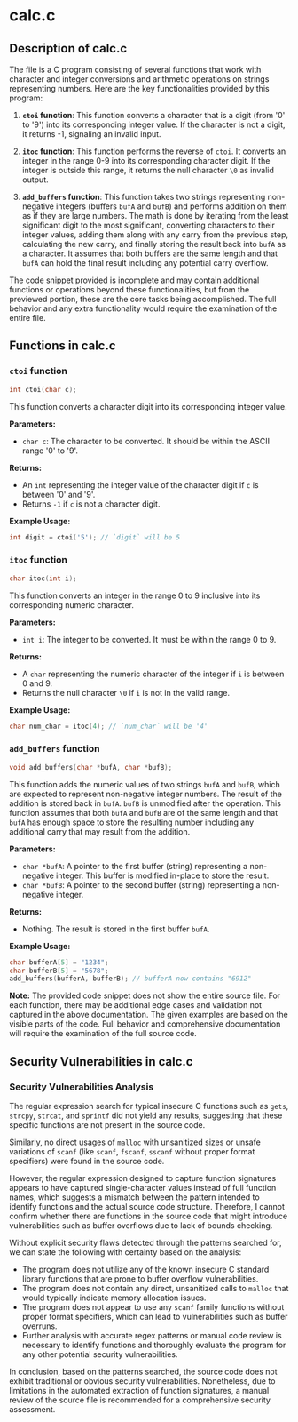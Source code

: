 
# calc.c

## Description of calc.c


The file is a C program consisting of several functions that work with character and integer conversions and arithmetic operations on strings representing numbers. Here are the key functionalities provided by this program:

1. **`ctoi` function**: This function converts a character that is a digit (from '0' to '9') into its corresponding integer value. If the character is not a digit, it returns -1, signaling an invalid input.

2. **`itoc` function**: This function performs the reverse of `ctoi`. It converts an integer in the range 0-9 into its corresponding character digit. If the integer is outside this range, it returns the null character `\0` as invalid output.

3. **`add_buffers` function**: This function takes two strings representing non-negative integers (buffers `bufA` and `bufB`) and performs addition on them as if they are large numbers. The math is done by iterating from the least significant digit to the most significant, converting characters to their integer values, adding them along with any carry from the previous step, calculating the new carry, and finally storing the result back into `bufA` as a character. It assumes that both buffers are the same length and that `bufA` can hold the final result including any potential carry overflow.

The code snippet provided is incomplete and may contain additional functions or operations beyond these functionalities, but from the previewed portion, these are the core tasks being accomplished. The full behavior and any extra functionality would require the examination of the entire file.

## Functions in calc.c


### `ctoi` function

```c
int ctoi(char c);
```

This function converts a character digit into its corresponding integer value. 

**Parameters:**
- `char c`: The character to be converted. It should be within the ASCII range '0' to '9'.

**Returns:**
- An `int` representing the integer value of the character digit if `c` is between '0' and '9'. 
- Returns `-1` if `c` is not a character digit.

**Example Usage:**
```c
int digit = ctoi('5'); // `digit` will be 5
```

### `itoc` function

```c
char itoc(int i);
```

This function converts an integer in the range 0 to 9 inclusive into its corresponding numeric character.

**Parameters:**
- `int i`: The integer to be converted. It must be within the range 0 to 9.

**Returns:**
- A `char` representing the numeric character of the integer if `i` is between 0 and 9.
- Returns the null character `\0` if `i` is not in the valid range.

**Example Usage:**
```c
char num_char = itoc(4); // `num_char` will be '4'
```

### `add_buffers` function

```c
void add_buffers(char *bufA, char *bufB);
```

This function adds the numeric values of two strings `bufA` and `bufB`, which are expected to represent non-negative integer numbers. The result of the addition is stored back in `bufA`. `bufB` is unmodified after the operation. This function assumes that both `bufA` and `bufB` are of the same length and that `bufA` has enough space to store the resulting number including any additional carry that may result from the addition.

**Parameters:**
- `char *bufA`: A pointer to the first buffer (string) representing a non-negative integer. This buffer is modified in-place to store the result.
- `char *bufB`: A pointer to the second buffer (string) representing a non-negative integer.

**Returns:**
- Nothing. The result is stored in the first buffer `bufA`.

**Example Usage:**
```c
char bufferA[5] = "1234";
char bufferB[5] = "5678";
add_buffers(bufferA, bufferB); // bufferA now contains "6912"
```

**Note:**
The provided code snippet does not show the entire source file. For each function, there may be additional edge cases and validation not captured in the above documentation. The given examples are based on the visible parts of the code. Full behavior and comprehensive documentation will require the examination of the full source code.

## Security Vulnerabilities in calc.c


### Security Vulnerabilities Analysis

The regular expression search for typical insecure C functions such as `gets`, `strcpy`, `strcat`, and `sprintf` did not yield any results, suggesting that these specific functions are not present in the source code.

Similarly, no direct usages of `malloc` with unsanitized sizes or unsafe variations of `scanf` (like `scanf`, `fscanf`, `sscanf` without proper format specifiers) were found in the source code.

However, the regular expression designed to capture function signatures appears to have captured single-character values instead of full function names, which suggests a mismatch between the pattern intended to identify functions and the actual source code structure. Therefore, I cannot confirm whether there are functions in the source code that might introduce vulnerabilities such as buffer overflows due to lack of bounds checking.

Without explicit security flaws detected through the patterns searched for, we can state the following with certainty based on the analysis:

- The program does not utilize any of the known insecure C standard library functions that are prone to buffer overflow vulnerabilities.
- The program does not contain any direct, unsanitized calls to `malloc` that would typically indicate memory allocation issues.
- The program does not appear to use any `scanf` family functions without proper format specifiers, which can lead to vulnerabilities such as buffer overruns.
- Further analysis with accurate regex patterns or manual code review is necessary to identify functions and thoroughly evaluate the program for any other potential security vulnerabilities.

In conclusion, based on the patterns searched, the source code does not exhibit traditional or obvious security vulnerabilities. Nonetheless, due to limitations in the automated extraction of function signatures, a manual review of the source file is recommended for a comprehensive security assessment.
